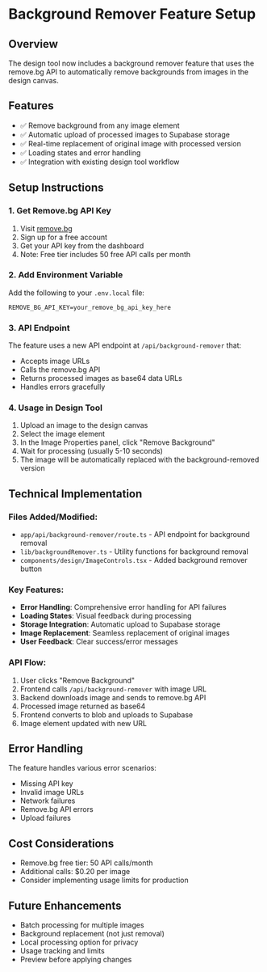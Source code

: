 # Background Remover Feature Setup

## Overview
The design tool now includes a background remover feature that uses the remove.bg API to automatically remove backgrounds from images in the design canvas.

## Features
- ✅ Remove background from any image element
- ✅ Automatic upload of processed images to Supabase storage
- ✅ Real-time replacement of original image with processed version
- ✅ Loading states and error handling
- ✅ Integration with existing design tool workflow

## Setup Instructions

### 1. Get Remove.bg API Key
1. Visit [remove.bg](https://www.remove.bg/api)
2. Sign up for a free account
3. Get your API key from the dashboard
4. Note: Free tier includes 50 free API calls per month

### 2. Add Environment Variable
Add the following to your `.env.local` file:

```env
REMOVE_BG_API_KEY=your_remove_bg_api_key_here
```

### 3. API Endpoint
The feature uses a new API endpoint at `/api/background-remover` that:
- Accepts image URLs
- Calls the remove.bg API
- Returns processed images as base64 data URLs
- Handles errors gracefully

### 4. Usage in Design Tool
1. Upload an image to the design canvas
2. Select the image element
3. In the Image Properties panel, click "Remove Background"
4. Wait for processing (usually 5-10 seconds)
5. The image will be automatically replaced with the background-removed version

## Technical Implementation

### Files Added/Modified:
- `app/api/background-remover/route.ts` - API endpoint for background removal
- `lib/backgroundRemover.ts` - Utility functions for background removal
- `components/design/ImageControls.tsx` - Added background remover button

### Key Features:
- **Error Handling**: Comprehensive error handling for API failures
- **Loading States**: Visual feedback during processing
- **Storage Integration**: Automatic upload to Supabase storage
- **Image Replacement**: Seamless replacement of original images
- **User Feedback**: Clear success/error messages

### API Flow:
1. User clicks "Remove Background"
2. Frontend calls `/api/background-remover` with image URL
3. Backend downloads image and sends to remove.bg API
4. Processed image returned as base64
5. Frontend converts to blob and uploads to Supabase
6. Image element updated with new URL

## Error Handling
The feature handles various error scenarios:
- Missing API key
- Invalid image URLs
- Network failures
- Remove.bg API errors
- Upload failures

## Cost Considerations
- Remove.bg free tier: 50 API calls/month
- Additional calls: $0.20 per image
- Consider implementing usage limits for production

## Future Enhancements
- Batch processing for multiple images
- Background replacement (not just removal)
- Local processing option for privacy
- Usage tracking and limits
- Preview before applying changes 